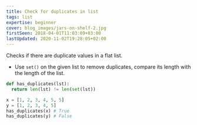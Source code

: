 ```yaml
---
title: Check for duplicates in list
tags: list
expertise: beginner
cover: blog_images/jars-on-shelf-2.jpg
firstSeen: 2018-04-01T11:03:09+03:00
lastUpdated: 2020-11-02T19:28:05+02:00
---
```


Checks if there are duplicate values in a flat list.

- Use `set()` on the given list to remove duplicates, compare its length with the length of the list.

```py
def has_duplicates(lst):
  return len(lst) != len(set(lst))
```

```py
x = [1, 2, 3, 4, 5, 5]
y = [1, 2, 3, 4, 5]
has_duplicates(x) # True
has_duplicates(y) # False
```
